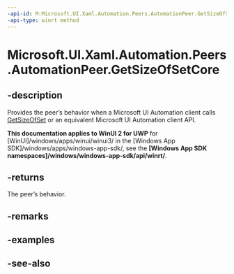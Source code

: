 ```yaml
---
-api-id: M:Microsoft.UI.Xaml.Automation.Peers.AutomationPeer.GetSizeOfSetCore
-api-type: winrt method
---
```


<!-- Method syntax
virtual protected int GetSizeOfSetCore()
-->

# Microsoft.UI.Xaml.Automation.Peers.AutomationPeer.GetSizeOfSetCore

## -description
Provides the peer’s behavior when a Microsoft UI Automation client calls [GetSizeOfSet](automationpeer_getsizeofset_1955371227.md) or an equivalent Microsoft UI Automation client API.

**This documentation applies to WinUI 2 for UWP** for [WinUI]/windows/apps/winui/winui3/ in the [Windows App SDK]/windows/apps/windows-app-sdk/, see the **[Windows App SDK namespaces]/windows/windows-app-sdk/api/winrt/**.

## -returns
The peer’s behavior.

## -remarks

## -examples

## -see-also
